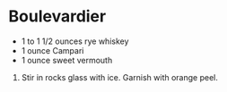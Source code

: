 # Boulevardier

- 1 to 1 1/2 ounces rye whiskey
- 1 ounce Campari
- 1 ounce sweet vermouth

1. Stir in rocks glass with ice. Garnish with orange peel.

